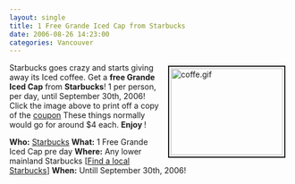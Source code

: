 ```yaml
---
layout: single
title: 1 Free Grande Iced Cap from Starbucks
date: 2006-08-26 14:23:00
categories: Vancouver
---
```

<a href="/public/uploads/2006/coffe.gif" rel="lightbox"><img src="/public/uploads/2006/coffe.gif" alt="coffe.gif" title="coffe.gif" style="margin: 5px 10px; padding: 3px" align="right" border="2" height="155" width="200" /></a>

Starbucks goes crazy and starts giving away its Iced coffee.
Get a <strong>free Grande Iced Cap</strong> from <strong>Starbucks</strong>!
1 per person, per day, until September 30th, 2006!
Click the image above to print off a copy of the <a href="/public/uploads/2006/coffe.gif" rel="lightbox">coupon</a>
These things normally would go for around $4 each.
<strong>Enjoy </strong>!

<strong>Who:</strong> <a href="http://www.starbucks.ca/en-ca/">Starbucks</a>
<strong>What:</strong> 1 Free Grande Iced Cap pre day
<strong>Where:</strong> Any lower mainland Starbucks [<a href="http://www.starbucks.ca/en-ca/">Find a local Starbucks</a>]
<strong>When:</strong> Untill September 30th, 2006!
